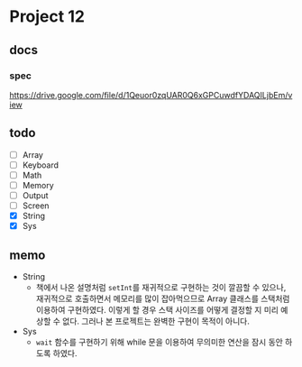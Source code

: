 # Project 12

## docs

### spec

https://drive.google.com/file/d/1Qeuor0zqUAR0Q6xGPCuwdfYDAQILjbEm/view

## todo

- [ ] Array
- [ ] Keyboard
- [ ] Math
- [ ] Memory
- [ ] Output
- [ ] Screen
- [x] String
- [x] Sys

## memo

- String
  - 책에서 나온 설명처럼 `setInt`를 재귀적으로 구현하는 것이 깔끔할 수 있으나, 재귀적으로 호출하면서 메모리를 많이 잡아먹으므로 Array 클래스를 스택처럼 이용하여 구현하였다. 이렇게 할 경우 스택 사이즈를 어떻게 결정할 지 미리 예상할 수 없다. 그러나 본 프로젝트는 완벽한 구현이 목적이 아니다.
- Sys
  - `wait` 함수를 구현하기 위해 while 문을 이용하여 무의미한 연산을 잠시 동안 하도록 하였다.
